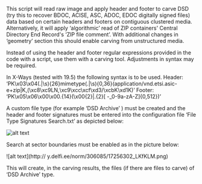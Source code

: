 This script will read raw image and apply header and footer to carve DSD (try this to recover BDOC, ACISE, ASC, ADOC, EDOC digitally signed files) data based on certain headers and footers on contiguous clustered media. Alternatively, it will apply ‘algorithmic’ read of ZIP containers' Central Directory End Record's ‘ZIP file comment’. With additional changes in ‘geometry’ section this should enable carving from unstructured media.

Instead of using the header and footer regular expressions provided in the code with a script, use them with a carving tool. Adjustments in syntax may be required.

In X-Ways (tested with 19.5) the following syntax is to be used.
Header: ‘PK\x03\x04(.|\s){26}mimetype(.|\s){0,36}(application/vnd\.etsi\.asic\-e\+zip|K,\(\xc8\xc9LN,\xc9\xcc\xcf\xd3\/\xcbK\xd1K)’
Footer: ‘PK\x05\x06\x00\x00.{14}(\x00{2}|.{2}[ -_0-9a-zA-Z]{0,512})’

A custom file type (for example ‘DSD Archive’ ) must be created and the header and footer signatures must be entered into the configuration file ‘File Type Signatures Search.txt’ as depicted below:

![alt text](http://y.delfi.ee/norm/306085/17256300_v1dg1K.png)

Search at sector boundaries must be enabled as in the picture below:

![alt text](http:// y.delfi.ee/norm/306085/17256302_LKfKLM.png)

This will create, in the carving results, the files (if there are files to carve) of ‘DSD Archive’ type.
